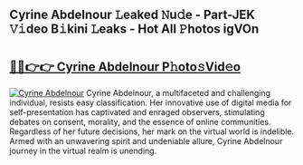## Cyrine Abdelnour 𝙻eaked 𝙽u𝚍e - Part-JEK 𝚅𝚒deo B𝚒kini 𝙻eaks - Hot All 𝙿hotos igVOn

# <h2><a href="http://ld13m8.urlbe.top/?page=Cyrine+Abdelnour">🔗🔗👉👉 Cyrine Abdelnour P𝚑oto𝚜Vid𝚎o</a></h2>

[![Cyrine Abdelnour](https://i.imgur.com/eBuTRDB.gif)](http://ld13m8.urlbe.top/?page=Cyrine+Abdelnour)
Cyrine Abdelnour, a multifaceted and challenging individual, resists easy classification. Her innovative use of digital media for self-presentation has captivated and enraged observers, stimulating debates on consent, morality, and the essence of online communities. Regardless of her future decisions, her mark on the virtual world is indelible. Armed with an unwavering spirit and undeniable allure, Cyrine Abdelnour journey in the virtual realm is unending.
